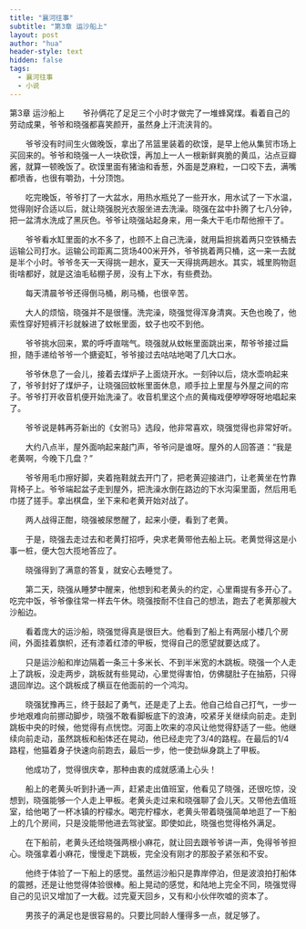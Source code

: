 ```yaml
---
title: "襄河往事"
subtitle: "第3章 运沙船上"
layout: post
author: "hua"
header-style: text
hidden: false
tags:
  - 襄河往事
  - 小说
---
```

第3章 运沙船上
　　爷孙俩花了足足三个小时才做完了一堆蜂窝煤。看着自己的劳动成果，爷爷和晓强都喜笑颜开，虽然身上汗流浃背的。

　　爷爷没有时间生火做晚饭，拿出了吊篮里装着的砍馍，是早上他从集贸市场上买回来的。爷爷和晓强一人一块砍馍，再加上一人一根新鲜爽脆的黄瓜，沾点豆瓣酱，就算一顿晚饭了。砍馍里面有猪油和香葱，外面是芝麻粒，一口咬下去，满嘴都喷香，也很有嚼劲，十分顶饱。

　　吃完晚饭，爷爷打了一大盆水，用热水瓶兑了一些开水，用水试了一下水温，觉得刚好合适以后，就让晓强脱光衣服坐进去洗澡。晓强在盆中扑腾了七八分钟，把一盆清水洗成了黑灰色。爷爷让晓强站起身来，用一条大干毛巾帮他擦干了。

　　爷爷看水缸里面的水不多了，也顾不上自己洗澡，就用扁担挑着两只空铁桶去运输公司打水。运输公司距离二货场400米开外，爷爷挑着两只桶，这一来一去就是半个小时。爷爷冬天一天得挑一趟水，夏天一天得挑两趟水。其实，城里购物逛街啥都好，就是这油毛毡棚子房，没有上下水，有些费劲。

　　每天清晨爷爷还得倒马桶，刷马桶，也很辛苦。

　　大人的烦恼，晓强并不是很懂。洗完澡，晓强觉得浑身清爽。天色也晚了，他索性穿好短裤汗衫就躲进了蚊帐里面，蚊子也咬不到他。

　　爷爷挑水回来，累的呼呼直喘气。晓强就从蚊帐里面跳出来，帮爷爷接过扁担，随手递给爷爷一个搪瓷缸，爷爷接过去咕咕地喝了几大口水。

　　爷爷休息了一会儿，接着去煤炉子上面烧开水。一刻钟以后，烧水壶响起来了，爷爷封好了煤炉子，让晓强回蚊帐里面休息，顺手拉上里屋与外屋之间的帘子。爷爷打开收音机便开始洗澡了。收音机里这个点的黄梅戏便咿咿呀呀地唱起来了。

　　爷爷说是韩再芬新出的《女驸马》选段，他非常喜欢，晓强觉得也非常好听。

　　大约八点半，屋外面响起来敲门声，爷爷问是谁呀。屋外的人回答道：“我是老黄啊，今晚下几盘？”

　　爷爷用毛巾擦好脚，夹着拖鞋就去开门了，把老黄迎接进门，让老黄坐在竹靠背椅子上。爷爷端起盆子走到屋外，把洗澡水倒在路边的下水沟渠里面，然后用毛巾搓了搓手。拿出棋盘，坐下来和老黄开始对战了。

　　两人战得正酣，晓强被尿憋醒了，起来小便，看到了老黄。

　　于是，晓强去走过去和老黄打招呼，央求老黄带他去船上玩。老黄觉得这是小事一桩，便大包大揽地答应了。

　　晓强得到了满意的答复，就安心去睡觉了。

　　第二天，晓强从睡梦中醒来，他想到和老黄头的约定，心里甭提有多开心了。吃完中饭，爷爷像往常一样去午休。晓强按耐不住自己的想法，跑去了老黄那艘大沙船边。

　　看着庞大的运沙船，晓强觉得真是很巨大。他看到了船上有两层小楼几个房间，外面挂着旗帜，还有漆着红漆的甲板，觉得自己的愿望就要达成了。

　　只是运沙船和岸边隔着一条三十多米长、不到半米宽的木跳板。晓强一个人走上了跳板，没走两步，跳板就有些晃动，心里觉得害怕，仿佛腿肚子在抽筋，只得退回岸边。这个跳板成了横亘在他面前的一个鸿沟。

　　晓强犹豫再三，终于鼓起了勇气，还是走了上去。他自己给自己打气，一步一步地艰难向前挪动脚步，晓强不敢看脚板底下的浪涛，咬紧牙关继续向前走。走到跳板中央的时候，他觉得有点恍惚。河面上吹来的凉风让他觉得舒适了一些。他继续向前走动，虽然跳板和船体还在晃动，他已经走完了3/4的路程。在最后的1/4路程，他猫着身子快速向前跑去，最后一步，他一使劲纵身跳上了甲板。

　　他成功了，觉得很庆幸，那种由衷的成就感涌上心头！

　　船上的老黄头听到扑通一声，赶紧走出值班室，他看见了晓强，还很吃惊，没想到，晓强能够一个人走上甲板。老黄头走过来和晓强聊了会儿天。又带他去值班室，给他喝了一杯冰镇的柠檬水。喝完柠檬水，老黄头带着晓强简单地逛了一下船上的几个房间，只是没能带他进去驾驶室。即使如此，晓强也觉得格外满足。

　　在下船前，老黄头还给晓强两根小麻花，就让回去跟爷爷讲一声，免得爷爷担心。晓强拿着小麻花，慢慢走下跳板，完全没有刚才的那股子紧张和不安。

　　他终于体验了一下船上的感觉。虽然运沙船只是靠岸停泊，但是波浪拍打船体的震撼，还是让他觉得体验很棒。船上晃动的感觉，和陆地上完全不同，晓强觉得自己的见识又增加了一大截。过完夏天回乡，又有和小伙伴吹嘘的资本了。

　　男孩子的满足也是很容易的。只要比同龄人懂得多一点，就足够了。